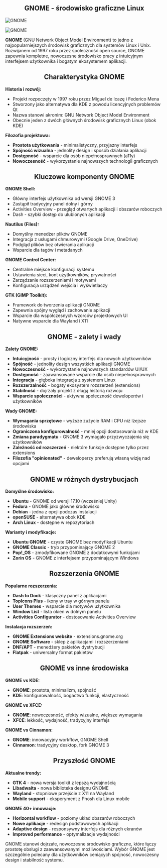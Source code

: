 <h2 align="center">GNOME - środowisko graficzne Linux</h2>

![GNOME](../../../grafiki/1_03_01_GNOME.png)

![GNOME](../../../grafiki/1_03_01_GNOME2.png)

**GNOME** (GNU Network Object Model Environment) to jedno z najpopularniejszych środowisk graficznych dla systemów Linux i Unix. Rozwijanem od 1997 roku przez społeczność open source, GNOME zapewnia kompletne, nowoczesne środowisko pracy z intuicyjnym interfejsem użytkownika i bogatym ekosystemem aplikacji.

<h2 align="center">Charakterystyka GNOME</h2>

**Historia i rozwój:**
- Projekt rozpoczęty w 1997 roku przez Miguel de Icazę i Federico Mena
- Stworzony jako alternatywa dla KDE z powodu licencyjnych problemów Qt
- Nazwa stanowi akronim: GNU Network Object Model Environment
- Obecnie jeden z dwóch głównych środowisk graficznych Linux (obok KDE)

**Filozofia projektowa:**
- **Prostota użytkowania** - minimalistyczny, przyjazny interfejs
- **Spójność wizualna** - jednolity design i sposób działania aplikacji
- **Dostępność** - wsparcie dla osób niepełnosprawnych (a11y)
- **Nowoczesność** - wykorzystanie najnowszych technologii graficznych

<h2 align="center">Kluczowe komponenty GNOME</h2>

**GNOME Shell:**
- Główny interfejs użytkownika od wersji GNOME 3
- Zastąpił tradycyjny panel dolny i górny
- Activities Overview - przegląd otwartych aplikacji i obszarów roboczych
- Dash - szybki dostęp do ulubionych aplikacji

**Nautilus (Files):**
- Domyślny menedżer plików GNOME
- Integracja z usługami chmurowymi (Google Drive, OneDrive)
- Podgląd plików bez otwierania aplikacji
- Wsparcie dla tagów i metadanych

**GNOME Control Center:**
- Centralne miejsce konfiguracji systemu
- Ustawienia sieci, kont użytkowników, prywatności
- Zarządzanie rozszerzeniami i motywami
- Konfiguracja urządzeń wejścia i wyświetlaczy

**GTK (GIMP Toolkit):**
- Framework do tworzenia aplikacji GNOME
- Zapewnia spójny wygląd i zachowanie aplikacji
- Wsparcie dla współczesnych wzorców projektowych UI
- Natywne wsparcie dla Wayland i X11

<h2 align="center">GNOME - zalety i wady</h2>

**Zalety GNOME:**
- **Intuicyjność** - prosty i logiczny interfejs dla nowych użytkowników
- **Spójność** - jednolity design wszystkich aplikacji GNOME
- **Nowoczesność** - wykorzystanie najnowszych standardów UI/UX
- **Dostępność** - zaawansowane wsparcie dla osób niepełnosprawnych
- **Integracja** - głęboka integracja z systemem Linux
- **Rozszerzalność** - bogaty ekosystem rozszerzeń (extensions)
- **Stabilność** - dojrzały projekt z długą historią rozwoju
- **Wsparcie społeczności** - aktywna społeczność deweloperów i użytkowników

**Wady GNOME:**
- **Wymagania sprzętowe** - wyższe zużycie RAM i CPU niż lżejsze środowiska
- **Ograniczona konfigurowalność** - mniej opcji dostosowania niż w KDE
- **Zmiana paradygmatu** - GNOME 3 wymagało przyzwyczajenia się użytkowników
- **Zależność od rozszerzeń** - niektóre funkcje dostępne tylko przez extensions
- **Filozofia "opinionated"** - deweloperzy preferują własną wizję nad opcjami

<h2 align="center">GNOME w różnych dystrybucjach</h2>

**Domyślne środowisko:**
- **Ubuntu** - GNOME od wersji 17.10 (wcześniej Unity)
- **Fedora** - GNOME jako główne środowisko
- **Debian** - jedna z opcji podczas instalacji
- **openSUSE** - alternatywa obok KDE
- **Arch Linux** - dostępne w repozytoriach

**Warianty i modyfikacje:**
- **Ubuntu GNOME** - czyste GNOME bez modyfikacji Ubuntu
- **GNOME Classic** - tryb przypominający GNOME 2
- **Pop!_OS** - zmodyfikowane GNOME z dodatkowymi funkcjami
- **Zorin OS** - GNOME z interfejsem przypominającym Windows

<h2 align="center">Rozszerzenia GNOME</h2>

**Popularne rozszerzenia:**
- **Dash to Dock** - klasyczny panel z aplikacjami
- **TopIcons Plus** - ikony w tray w górnym panelu  
- **User Themes** - wsparcie dla motywów użytkownika
- **Window List** - lista okien w dolnym panelu
- **Activities Configurator** - dostosowanie Activities Overview

**Instalacja rozszerzeń:**
- **GNOME Extensions website** - extensions.gnome.org
- **GNOME Software** - sklep z aplikacjami i rozszerzeniami
- **DNF/APT** - menedżery pakietów dystrybucji
- **Flatpak** - uniwersalny format pakietów

<h2 align="center">GNOME vs inne środowiska</h2>

**GNOME vs KDE:**
- **GNOME**: prostota, minimalizm, spójność
- **KDE**: konfigurowalność, bogactwo funkcji, elastyczność

**GNOME vs XFCE:**
- **GNOME**: nowoczesność, efekty wizualne, większe wymagania
- **XFCE**: lekkość, wydajność, tradycyjny interfejs

**GNOME vs Cinnamon:**
- **GNOME**: innowacyjny workflow, GNOME Shell
- **Cinnamon**: tradycyjny desktop, fork GNOME 3

<h2 align="center">Przyszłość GNOME</h2>

**Aktualne trendy:**
- **GTK 4** - nowa wersja toolkit z lepszą wydajnością
- **Libadwaita** - nowa biblioteka designu GNOME
- **Wayland** - stopniowe przejście z X11 na Wayland
- **Mobile support** - eksperyment z Phosh dla Linux mobile

**GNOME 40+ innowacje:**
- **Horizontal workflow** - poziomy układ obszarów roboczych
- **Nowe aplikacje** - redesign podstawowych aplikacji
- **Adaptive design** - responsywny interfejs dla różnych ekranów
- **Improved performance** - optymalizacje wydajności

GNOME stanowi dojrzałe, nowoczesne środowisko graficzne, które łączy prostotę obsługi z zaawansowanymi możliwościami. Wybór GNOME jest szczególnie polecany dla użytkowników ceniących spójność, nowoczesny design i stabilność systemu.